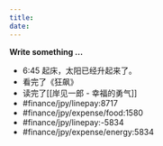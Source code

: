 ```yaml
---
title: 
date: 
---
```

**Write something ...**
- 6:45 起床，太阳已经升起来了。
- 看完了《狂飙》
- 读完了[[岸见一郎 - 幸福的勇气]]
- #finance/jpy/linepay:8717
- #finance/jpy/expense/food:1580
- #finance/jpy/linepay:-5834
- #finance/jpy/expense/energy:5834